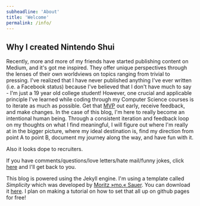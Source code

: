 ```yaml
---
subheadline: 'About'
title: 'Welcome'
permalink: /info/
---
```


## Why I created Nintendo Shui

Recently, more and more of my friends have started publishing content on Medium, and it's got me inspired. They offer unique perspectives through the lenses of their own worldviews on topics ranging from trivial to pressing. I've realized that I have never published anything I've ever written (i.e. a Facebook status) because I've believed that I don't have much to say - I'm just a 19 year old college student! However, one crucial and applicable principle I've learned while coding through my Computer Science courses is to iterate as much as possible. Get that [MVP][1] out early, receive feedback, and make changes. In the case of this blog, I'm here to really become an intentional human being. Through a consistent iteration and feedback loop on my thoughts on what I find meaningful, I will figure out where I'm really at in the bigger picture, where my ideal destination is, find my direction from point A to point B, document my journey along the way, and have fun with it.

Also it looks dope to recruiters.

If you have comments/questions/love letters/hate mail/funny jokes, click [here][2] and I'll get back to you.

<!--more-->


This blog is powered using the Jekyll engine. I'm using a template called *Simplicity* which was developed by [Moritz »mo.« Sauer][3]. You can download it [here][4]. I plan on making a tutorial on how to set that all up on github pages for free!

[1]: https://www.google.com/search?rlz=1C5CHFA_enUS689US689&ei=UAKaWo6SC-XHjwSsiquICQ&q=miminal+viable+product&oq=miminal+viable+product&gs_l=psy-ab.3..0i71k1l8.719189.719189.0.719329.1.1.0.0.0.0.0.0..0.0....0...1c.1.64.psy-ab..1.0.0....0.-6zAOPLQurI
[2]: /contact
[3]: http://moritz.sauer.io
[4]: https://github.com/Phlow/simplicity